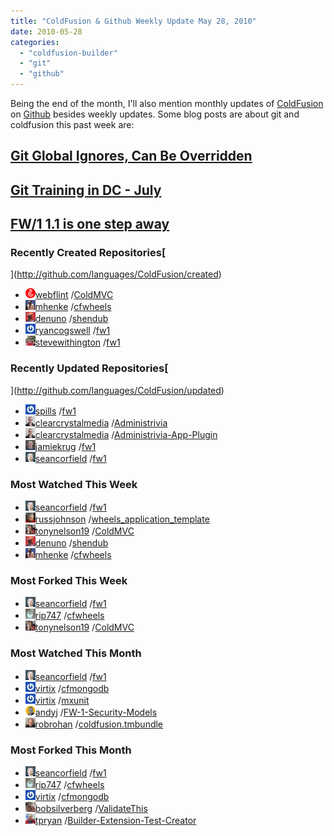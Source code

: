 ```yaml
---
title: "ColdFusion & Github Weekly Update May 28, 2010"
date: 2010-05-28
categories: 
  - "coldfusion-builder"
  - "git"
  - "github"
---
```


Being the end of the month, I'll also mention monthly updates of [ColdFusion](http://en.wikipedia.org/wiki/ColdFusion) on [Github](http://github.com/) besides weekly updates. Some blog posts are about git and coldfusion this past week are:

## [**Git** Global Ignores, Can Be Overridden](http://jamiekrug.com/blog/index.cfm/2010/5/27/git-global-ignores-can-be-overridden)

## [**Git** Training in DC - July](http://github.com/blog/654-git-training-in-dc-july)

## [FW/1 1.1 is one step away](http://corfield.org/blog/fw-1-1-1-is-one-step-away)

### Recently Created Repositories[  
](http://github.com/languages/ColdFusion/created)

- ![](images/dae6ae9ff5fa99d918cedf67648ae038)[webflint](http://github.com/webflint) /[ColdMVC](http://github.com/webflint/ColdMVC)
- ![](images/6c5d8be6ffe678809cb737db55c761d2)[mhenke](http://github.com/mhenke) /[cfwheels](http://github.com/mhenke/cfwheels)
- ![](images/2b2592af4550b566f315c9ae6bd07350)[denuno](http://github.com/denuno) /[shendub](http://github.com/denuno/shendub)
- ![](images/7666b8e1ab67c0d868e40e43a4129c00)[ryancogswell](http://github.com/ryancogswell) /[fw1](http://github.com/ryancogswell/fw1)
- ![](images/6f480895b9398e5cbc4e92189ed8f576)[stevewithington](http://github.com/stevewithington) /[fw1](http://github.com/stevewithington/fw1)

### Recently Updated Repositories[  
](http://github.com/languages/ColdFusion/updated)

- ![](images/a525217b1e4d780e9527c0f6f9a2bc68)[spills](http://github.com/spills) /[fw1](http://github.com/spills/fw1)
- ![](images/1ae57d1ff583049035455afb1b031f80)[clearcrystalmedia](http://github.com/clearcrystalmedia) /[Administrivia](http://github.com/clearcrystalmedia/Administrivia)
- ![](images/1ae57d1ff583049035455afb1b031f80)[clearcrystalmedia](http://github.com/clearcrystalmedia) /[Administrivia-App-Plugin](http://github.com/clearcrystalmedia/Administrivia-App-Plugin)
- ![](images/a5726130adfafdb2c890149a070b827d)[jamiekrug](http://github.com/jamiekrug) /[fw1](http://github.com/jamiekrug/fw1)
- ![](images/9354eec0679e2d3b36b77ff62165f717)[seancorfield](http://github.com/seancorfield) /[fw1](http://github.com/seancorfield/fw1)

### Most Watched This Week

- ![](images/9354eec0679e2d3b36b77ff62165f717)[seancorfield](http://github.com/seancorfield) /[fw1](http://github.com/seancorfield/fw1)
- ![](images/1a650db02dfea269fe358c3ebb9b93fc)[russjohnson](http://github.com/russjohnson) /[wheels\_application\_template](http://github.com/russjohnson/wheels_application_template)
- ![](images/c0fa38e4ecea790a10466a71ebb9674e)[tonynelson19](http://github.com/tonynelson19) /[ColdMVC](http://github.com/tonynelson19/ColdMVC)
- ![](images/2b2592af4550b566f315c9ae6bd07350)[denuno](http://github.com/denuno) /[shendub](http://github.com/denuno/shendub)
- ![](images/6c5d8be6ffe678809cb737db55c761d2)[mhenke](http://github.com/mhenke) /[cfwheels](http://github.com/mhenke/cfwheels)

### Most Forked This Week

- ![](images/9354eec0679e2d3b36b77ff62165f717)[seancorfield](http://github.com/seancorfield) /[fw1](http://github.com/seancorfield/fw1)
- ![](images/f09f0a0d45c19276540a9899d0e6b667)[rip747](http://github.com/rip747) /[cfwheels](http://github.com/rip747/cfwheels)
- ![](images/c0fa38e4ecea790a10466a71ebb9674e)[tonynelson19](http://github.com/tonynelson19) /[ColdMVC](http://github.com/tonynelson19/ColdMVC)

### Most Watched This Month

- ![](images/9354eec0679e2d3b36b77ff62165f717)[seancorfield](http://github.com/seancorfield) /[fw1](http://github.com/seancorfield/fw1)
- ![](images/daf9558a873d0e6fd5c51de42ffeea9b)[virtix](http://github.com/virtix) /[cfmongodb](http://github.com/virtix/cfmongodb)
- ![](images/daf9558a873d0e6fd5c51de42ffeea9b)[virtix](http://github.com/virtix) /[mxunit](http://github.com/virtix/mxunit)
- ![](images/0df984eee13ba93b5eefcde916537d9a)[andyj](http://github.com/andyj) /[FW-1-Security-Models](http://github.com/andyj/FW-1-Security-Models)
- ![](images/97f6255bf19533093bda929f79490f06)[robrohan](http://github.com/robrohan) /[coldfusion.tmbundle](http://github.com/robrohan/coldfusion.tmbundle)

### Most Forked This Month

- ![](images/9354eec0679e2d3b36b77ff62165f717)[seancorfield](http://github.com/seancorfield) /[fw1](http://github.com/seancorfield/fw1)
- ![](images/f09f0a0d45c19276540a9899d0e6b667)[rip747](http://github.com/rip747) /[cfwheels](http://github.com/rip747/cfwheels)
- ![](images/daf9558a873d0e6fd5c51de42ffeea9b)[virtix](http://github.com/virtix) /[cfmongodb](http://github.com/virtix/cfmongodb)
- ![](images/95d98aa8f56318b4e22aab08425ee792)[bobsilverberg](http://github.com/bobsilverberg) /[ValidateThis](http://github.com/bobsilverberg/ValidateThis)
- ![](images/6c18ceafef161be26ae441469b29c475)[tpryan](http://github.com/tpryan) /[Builder-Extension-Test-Creator](http://github.com/tpryan/Builder-Extension-Test-Creator)
